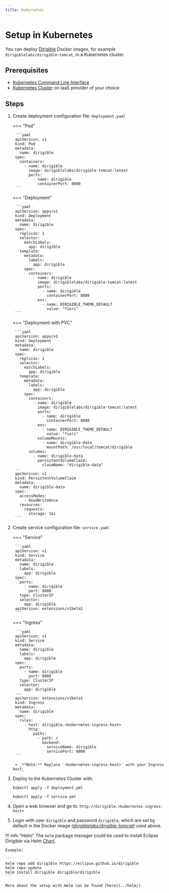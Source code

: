 ```yaml
---
title: Kubernetes
---
```


Setup in Kubernetes
===


You can deploy [Dirigible](https://hub.docker.com/r/dirigiblelabs) Docker images, for example `dirigiblelabs/dirigible-tomcat`, in a Kubernetes cluster.

Prerequisites
---

- [Kubernetes Command Line Interface](https://kubernetes.io/docs/tasks/tools/install-kubectl/)
- [Kubernetes Cluster](https://kubernetes.io/docs/setup/pick-right-solution/) on IaaS provider of your choice

Steps
---

1. Create deployment configuration file: `deployment.yaml`

    === "Pod"

        ```yaml
        apiVersion: v1
        kind: Pod
        metadata:
          name: dirigible
        spec:
          containers:
            - name: dirigible
              image: dirigiblelabs/dirigible-tomcat:latest
              ports:
                - name: dirigible
                  containerPort: 8080
        ```

    === "Deployment"

        ```yaml
        apiVersion: apps/v1
        kind: Deployment
        metadata:
          name: dirigible
        spec:
          replicas: 1
          selector:
            matchLabels:
              app: dirigible
          template:
            metadata:
              labels:
                app: dirigible
            spec:
              containers:
                - name: dirigible
                  image: dirigiblelabs/dirigible-tomcat:latest
                  ports:
                    - name: dirigible
                      containerPort: 8080
                  env:
                    - name: DIRIGIBLE_THEME_DEFAULT
                      value: "fiori"
        ```

    === "Deployment with PVC"

        ```yaml
        apiVersion: apps/v1
        kind: Deployment
        metadata:
          name: dirigible
        spec:
          replicas: 1
          selector:
            matchLabels:
              app: dirigible
          template:
            metadata:
              labels:
                app: dirigible
            spec:
              containers:
                - name: dirigible
                  image: dirigiblelabs/dirigible-tomcat:latest
                  ports:
                    - name: dirigible
                      containerPort: 8080
                  env:
                    - name: DIRIGIBLE_THEME_DEFAULT
                      value: "fiori"
                  volumeMounts:
                    - name: dirigible-data
                      mountPath: /usr/local/tomcat/dirigible
              volumes:
                - name: dirigible-data
                  persistentVolumeClaim:
                    claimName: "dirigible-data"
        --
        apiVersion: v1
        kind: PersistentVolumeClaim
        metadata:
          name: dirigible-data
        spec:
          accessModes:
            - ReadWriteOnce
          resources:
            requests:
              storage: 1Gi
        ```

1. Create service configuration file: `service.yaml`

    === "Service"

        ```yaml
        apiVersion: v1
        kind: Service
        metadata:
          name: dirigible
          labels:
            app: dirigible
        spec:
          ports:
            - name: dirigible
              port: 8080
          type: ClusterIP
          selector:
            app: dirigible
        apiVersion: extensions/v1beta1
        ```

    === "Ingress"

        ```yaml
        apiVersion: v1
        kind: Service
        metadata:
          name: dirigible
          labels:
            app: dirigible
        spec:
          ports:
            - name: dirigible
              port: 8080
          type: ClusterIP
          selector:
            app: dirigible
        ---
        apiVersion: extensions/v1beta1
        kind: Ingress
        metadata:
          name: dirigible
        spec:
          rules:
            - host: dirigible.<kubernetes-ingress-host>
              http:
                paths:
                  - path: /
                    backend:
                      serviceName: dirigible
                      servicePort: 8080
        ```

        > _**Note:** Replace `<kubernetes-ingress-host>` with your Ingress host_

1. Deploy to the Kubernetes Cluster with:

    ```
    kubectl apply -f deployment.yml

    kubectl apply -f service.yml
    ```

1. Open a web browser and go to: `http://dirigible.<kubernetes-ingress-host>`

1. Login with user `dirigible` and password `dirigible`, which are set by default in the Docker image _([dirigiblelabs/dirigible-tomcat](https://hub.docker.com/r/dirigiblelabs/dirigible-tomcat/tags))_ used above.

!!! info "Helm"
    The `helm` package manager could be used to install Eclipse Dirigible via Helm [Chart](https://artifacthub.io/packages/search?page=1&org=dirigiblelabs).

    Example:

    ```
    helm repo add dirigible https://eclipse.github.io/dirigible
    helm repo update
    helm install dirigible dirigible/dirigible
    ```

    More about the setup with Helm can be found [here](../helm/).
